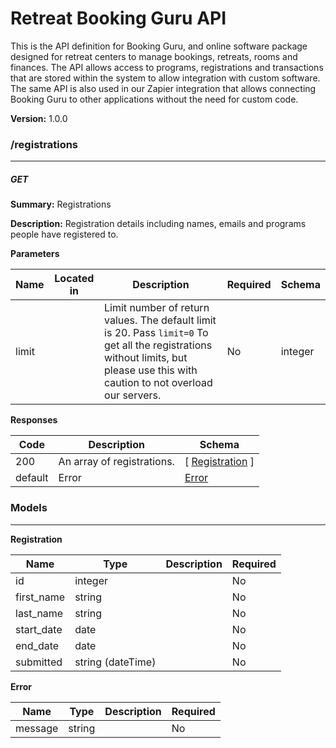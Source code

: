 Retreat Booking Guru API
========================
This is the API definition for Booking Guru, and online software package
designed for retreat centers to manage bookings, retreats, rooms and
finances. The API allows access to programs, registrations and transactions
that are stored within the system to allow integration with custom software.
The same API is also used in our Zapier integration that allows connecting
Booking Guru to other applications without the need for custom code.


**Version:** 1.0.0

### /registrations
---
##### ***GET***
**Summary:** Registrations

**Description:** Registration details including names, emails and programs people have registered to.


**Parameters**

| Name | Located in | Description | Required | Schema |
| ---- | ---------- | ----------- | -------- | ---- |
| limit |  | Limit number of return values. The default limit is 20. Pass `limit=0` To get all the registrations without limits, but please use this with caution to not overload our servers.  | No | integer |

**Responses**

| Code | Description | Schema |
| ---- | ----------- | ------ |
| 200 | An array of registrations. | [ [Registration](#registration) ] |
| default | Error | [Error](#error) |

### Models
---

<a name="registration"></a>**Registration**  

| Name | Type | Description | Required |
| ---- | ---- | ----------- | -------- |
| id | integer |  | No |
| first_name | string |  | No |
| last_name | string |  | No |
| start_date | date |  | No |
| end_date | date |  | No |
| submitted | string (dateTime) |  | No |

<a name="error"></a>**Error**  

| Name | Type | Description | Required |
| ---- | ---- | ----------- | -------- |
| message | string |  | No |
